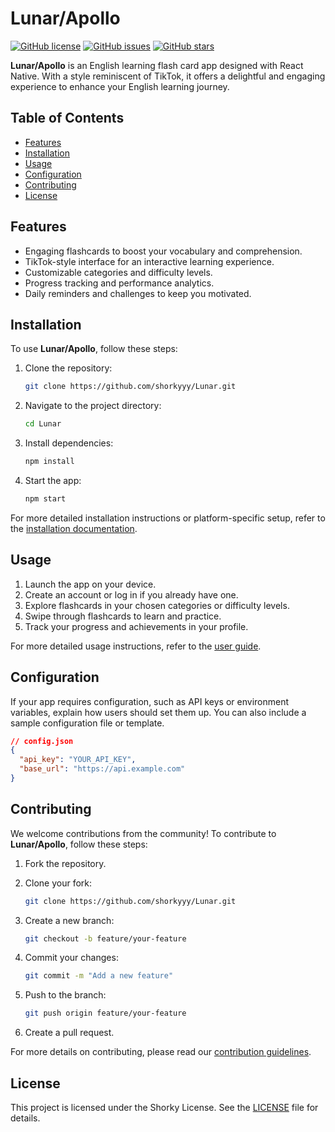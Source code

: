 # Lunar/Apollo

[![GitHub license](https://img.shields.io/github/license/shorkyyy/Lunar)](https://github.com/shorkyyy/Lunar/blob/main/LICENSE)
[![GitHub issues](https://img.shields.io/github/issues/shorkyyy/Lunar)](https://github.com/shorkyyy/Lunar/issues)
[![GitHub stars](https://img.shields.io/github/stars/shorkyyy/Lunar)](https://github.com/shorkyyy/Lunar/stargazers)

**Lunar/Apollo** is an English learning flash card app designed with React Native. With a style reminiscent of TikTok, it offers a delightful and engaging experience to enhance your English learning journey.

## Table of Contents

- [Features](#features)
- [Installation](#installation)
- [Usage](#usage)
- [Configuration](#configuration)
- [Contributing](#contributing)
- [License](#license)

## Features

- Engaging flashcards to boost your vocabulary and comprehension.
- TikTok-style interface for an interactive learning experience.
- Customizable categories and difficulty levels.
- Progress tracking and performance analytics.
- Daily reminders and challenges to keep you motivated.

## Installation

To use **Lunar/Apollo**, follow these steps:

1. Clone the repository:

   ```bash
   git clone https://github.com/shorkyyy/Lunar.git
   ```

2. Navigate to the project directory:

   ```bash
   cd Lunar
   ```

3. Install dependencies:

   ```bash
   npm install
   ```

4. Start the app:

   ```bash
   npm start
   ```

For more detailed installation instructions or platform-specific setup, refer to the [installation documentation](docs/installation.md).

## Usage

1. Launch the app on your device.
2. Create an account or log in if you already have one.
3. Explore flashcards in your chosen categories or difficulty levels.
4. Swipe through flashcards to learn and practice.
5. Track your progress and achievements in your profile.

For more detailed usage instructions, refer to the [user guide](docs/user-guide.md).

## Configuration

If your app requires configuration, such as API keys or environment variables, explain how users should set them up. You can also include a sample configuration file or template.

```json
// config.json
{
  "api_key": "YOUR_API_KEY",
  "base_url": "https://api.example.com"
}
```

## Contributing

We welcome contributions from the community! To contribute to **Lunar/Apollo**, follow these steps:

1. Fork the repository.
2. Clone your fork:

   ```bash
   git clone https://github.com/shorkyyy/Lunar.git
   ```

3. Create a new branch:

   ```bash
   git checkout -b feature/your-feature
   ```

4. Commit your changes:

   ```bash
   git commit -m "Add a new feature"
   ```

5. Push to the branch:

   ```bash
   git push origin feature/your-feature
   ```

6. Create a pull request.

For more details on contributing, please read our [contribution guidelines](CONTRIBUTING.md).

## License

This project is licensed under the Shorky License. See the [LICENSE](LICENSE) file for details.

